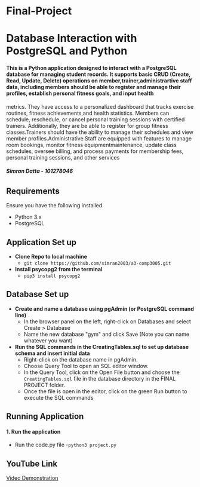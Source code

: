 # Final-Project
# **Database Interaction with PostgreSQL and Python**

#### This  is a Python application designed to interact with a PostgreSQL database for managing student records. It supports basic CRUD (Create, Read, Update, Delete) operations on member,trainer,administrartive staff data, including members should be able to register and manage their profiles, establish personal fitness goals, and input health
metrics. They have access to a personalized dashboard that tracks exercise routines, fitness achievements,and health statistics. Members can schedule, reschedule, or cancel personal training sessions with certified trainers. Additionally, they are be able to register for group fitness classes.Trainers should have the ability to manage their schedules and view member profiles.Administrative Staff are equipped with features to manage room bookings, monitor fitness equipmentmaintenance, update class schedules, oversee billing, and process payments for membership fees, personal training sessions, and other services

###### **Simran Datta - 101278046**


## Requirements
Ensure you have the following installed
- Python 3.x
- PostgreSQL

## Application Set up
- **Clone Repo to local machine**
  - ```git clone https://github.com/simran2003/a3-comp3005.git```
- **Install psycopg2 from the terminal**
  - ```pip3 install psycopg2```

## Database Set up
- **Create and name a database using pgAdmin (or PostgreSQL command line)**
  - In the browser panel on the left, right-click on Databases and select Create > Database
  - Name the new database "gym" and click Save (Note you can name whatever you want)
- **Run the SQL commands in the CreatingTables.sql to set up database schema and insert initial data**
  - Right-click on the database name in pgAdmin.
  - Choose Query Tool to open an SQL editor window.
  - In the Query Tool, click on the Open File button and choose the ```CreatingTables.sql``` file in the database directory in the FINAL PROJECT folder.
  - Once the file is open in the editor, click on the green Run button to execute the SQL commands

## Running Application

#### 1. Run the application
  - Run the code.py file
  -```python3 project.py```

## YouTube Link
[Video Demonstration](https://youtu.be/KxRqQsONG8M?si=rypbwk3MK878Wl9O)





